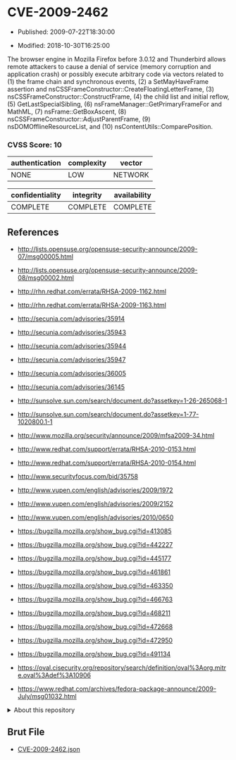 # CVE-2009-2462

- Published: 2009-07-22T18:30:00

- Modified: 2018-10-30T16:25:00

The browser engine in Mozilla Firefox before 3.0.12 and Thunderbird allows remote attackers to cause a denial of service (memory corruption and application crash) or possibly execute arbitrary code via vectors related to (1) the frame chain and synchronous events, (2) a SetMayHaveFrame assertion and nsCSSFrameConstructor::CreateFloatingLetterFrame, (3) nsCSSFrameConstructor::ConstructFrame, (4) the child list and initial reflow, (5) GetLastSpecialSibling, (6) nsFrameManager::GetPrimaryFrameFor and MathML, (7) nsFrame::GetBoxAscent, (8) nsCSSFrameConstructor::AdjustParentFrame, (9) nsDOMOfflineResourceList, and (10) nsContentUtils::ComparePosition.

### CVSS Score: **10**

| authentication | complexity | vector |
| --- | --- | --- |
| NONE | LOW | NETWORK |

| confidentiality | integrity | availability |
| --- | --- | --- |
| COMPLETE | COMPLETE | COMPLETE |

## References

* http://lists.opensuse.org/opensuse-security-announce/2009-07/msg00005.html

* http://lists.opensuse.org/opensuse-security-announce/2009-08/msg00002.html

* http://rhn.redhat.com/errata/RHSA-2009-1162.html

* http://rhn.redhat.com/errata/RHSA-2009-1163.html

* http://secunia.com/advisories/35914

* http://secunia.com/advisories/35943

* http://secunia.com/advisories/35944

* http://secunia.com/advisories/35947

* http://secunia.com/advisories/36005

* http://secunia.com/advisories/36145

* http://sunsolve.sun.com/search/document.do?assetkey=1-26-265068-1

* http://sunsolve.sun.com/search/document.do?assetkey=1-77-1020800.1-1

* http://www.mozilla.org/security/announce/2009/mfsa2009-34.html

* http://www.redhat.com/support/errata/RHSA-2010-0153.html

* http://www.redhat.com/support/errata/RHSA-2010-0154.html

* http://www.securityfocus.com/bid/35758

* http://www.vupen.com/english/advisories/2009/1972

* http://www.vupen.com/english/advisories/2009/2152

* http://www.vupen.com/english/advisories/2010/0650

* https://bugzilla.mozilla.org/show_bug.cgi?id=413085

* https://bugzilla.mozilla.org/show_bug.cgi?id=442227

* https://bugzilla.mozilla.org/show_bug.cgi?id=445177

* https://bugzilla.mozilla.org/show_bug.cgi?id=461861

* https://bugzilla.mozilla.org/show_bug.cgi?id=463350

* https://bugzilla.mozilla.org/show_bug.cgi?id=466763

* https://bugzilla.mozilla.org/show_bug.cgi?id=468211

* https://bugzilla.mozilla.org/show_bug.cgi?id=472668

* https://bugzilla.mozilla.org/show_bug.cgi?id=472950

* https://bugzilla.mozilla.org/show_bug.cgi?id=491134

* https://oval.cisecurity.org/repository/search/definition/oval%3Aorg.mitre.oval%3Adef%3A10906

* https://www.redhat.com/archives/fedora-package-announce/2009-July/msg01032.html

<details>
<summary>About this repository</summary> 

  This repository is part of the project [Live Hack CVE](https://github.com/Live-Hack-CVE). Main website can be found [www.live-hack.org](https://www.live-hack.org) 
  
  Made by [Sn0wAlice](https://github.com/Sn0wAlice) for the people that care about security and need to have a feed of the latest CVEs. Hope you enjoy it, don't forget to star the repo and follow me on [Twitter](https://twitter.com/Sn0wAlice) and [Github](https://github.com/Sn0wAlice). And that is my [personnal website](https://www.alice-snow.me/)

  - [Home Page](https://github.com/Live-Hack-CVE)
  - [Framework](https://github.com/Live-Hack-CVE/cve-framework)
  - [CVE database](https://github.com/Live-Hack-CVE/full_database)
  - [Changelog](https://github.com/Live-Hack-CVE/Changelog)
</details>

## Brut File

* [CVE-2009-2462.json](https://raw.githubusercontent.com/Live-Hack-CVE/full_database/main/cves/2009/CVE-2009-2462.json)

